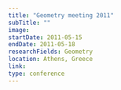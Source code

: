 ```yaml
---
title: "Geometry meeting 2011"
subTitle: ""
image:
startDate: 2011-05-15
endDate: 2011-05-18
researchFields: Geometry
location: Athens, Greece
link: 
type: conference
---
```

